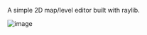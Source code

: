 A simple 2D map/level editor built with raylib.

![image](https://github.com/user-attachments/assets/88d58775-f4fd-4323-a8bb-9e18d095b72f)
